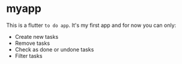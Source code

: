 # myapp

This is a flutter `to do app`. It's my first app and for now you can only:
- Create new tasks
- Remove tasks
- Check as done or undone tasks
- Filter tasks
  
